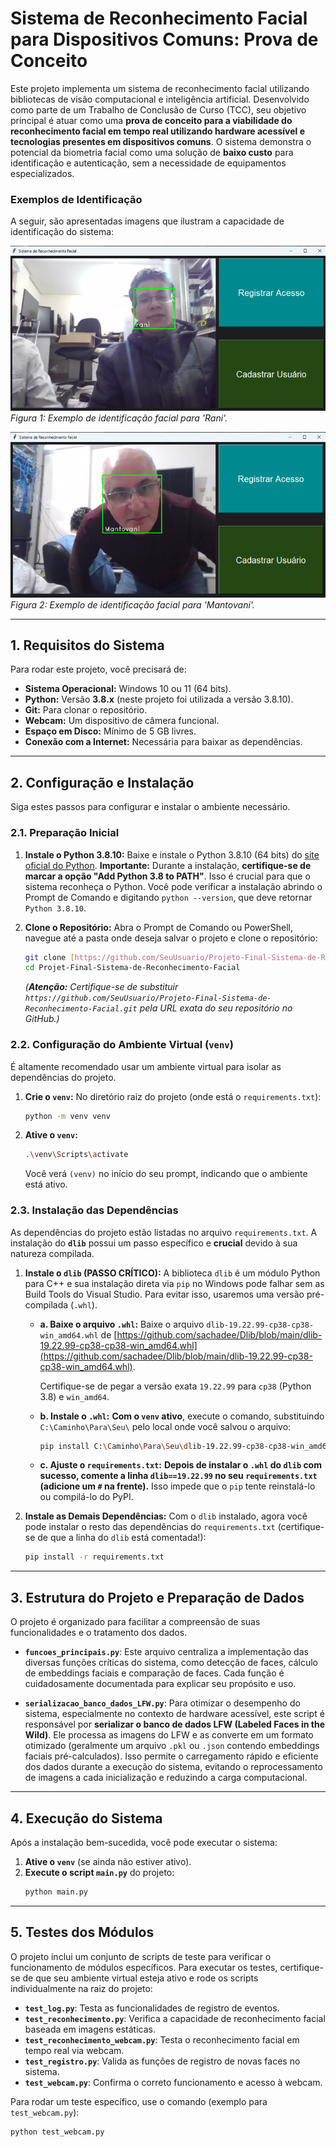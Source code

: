 # Sistema de Reconhecimento Facial para Dispositivos Comuns: Prova de Conceito

Este projeto implementa um sistema de reconhecimento facial utilizando bibliotecas de visão computacional e inteligência artificial. Desenvolvido como parte de um Trabalho de Conclusão de Curso (TCC), seu objetivo principal é atuar como uma **prova de conceito para a viabilidade do reconhecimento facial em tempo real utilizando hardware acessível e tecnologias presentes em dispositivos comuns**. O sistema demonstra o potencial da biometria facial como uma solução de **baixo custo** para identificação e autenticação, sem a necessidade de equipamentos especializados.

### Exemplos de Identificação

A seguir, são apresentadas imagens que ilustram a capacidade de identificação do sistema:

![Identificação da pessoa Rani](Rani_1.png)
*Figura 1: Exemplo de identificação facial para 'Rani'.*

![Identificação da pessoa Mantovani](Mantovani_1.png)
*Figura 2: Exemplo de identificação facial para 'Mantovani'.*

---

## 1. Requisitos do Sistema

Para rodar este projeto, você precisará de:

* **Sistema Operacional:** Windows 10 ou 11 (64 bits).
* **Python:** Versão **3.8.x** (neste projeto foi utilizada a versão 3.8.10).
* **Git:** Para clonar o repositório.
* **Webcam:** Um dispositivo de câmera funcional.
* **Espaço em Disco:** Mínimo de 5 GB livres.
* **Conexão com a Internet:** Necessária para baixar as dependências.

---

## 2. Configuração e Instalação

Siga estes passos para configurar e instalar o ambiente necessário.

### 2.1. Preparação Inicial

1.  **Instale o Python 3.8.10:**
    Baixe e instale o Python 3.8.10 (64 bits) do [site oficial do Python](https://www.python.org/downloads/release/python-3810/). **Importante:** Durante a instalação, **certifique-se de marcar a opção "Add Python 3.8 to PATH"**. Isso é crucial para que o sistema reconheça o Python.
    Você pode verificar a instalação abrindo o Prompt de Comando e digitando `python --version`, que deve retornar `Python 3.8.10`.

2.  **Clone o Repositório:**
    Abra o Prompt de Comando ou PowerShell, navegue até a pasta onde deseja salvar o projeto e clone o repositório:

    ```bash
    git clone [https://github.com/SeuUsuario/Projeto-Final-Sistema-de-Reconhecimento-Facial.git](https://github.com/SeuUsuario/Projeto-Final-Sistema-de-Reconhecimento-Facial.git)
    cd Projet-Final-Sistema-de-Reconhecimento-Facial
    ```
    *(**Atenção:** Certifique-se de substituir `https://github.com/SeuUsuario/Projeto-Final-Sistema-de-Reconhecimento-Facial.git` pela URL exata do seu repositório no GitHub.)*

### 2.2. Configuração do Ambiente Virtual (`venv`)

É altamente recomendado usar um ambiente virtual para isolar as dependências do projeto.

1.  **Crie o `venv`:**
    No diretório raiz do projeto (onde está o `requirements.txt`):
    ```bash
    python -m venv venv
    ```
2.  **Ative o `venv`:**
    ```bash
    .\venv\Scripts\activate
    ```
    Você verá `(venv)` no início do seu prompt, indicando que o ambiente está ativo.

### 2.3. Instalação das Dependências

As dependências do projeto estão listadas no arquivo `requirements.txt`. A instalação do **`dlib`** possui um passo específico e **crucial** devido à sua natureza compilada.

1.  **Instale o `dlib` (PASSO CRÍTICO):**
    A biblioteca `dlib` é um módulo Python para C++ e sua instalação direta via `pip` no Windows pode falhar sem as Build Tools do Visual Studio. Para evitar isso, usaremos uma versão pré-compilada (`.whl`).

    * **a. Baixe o arquivo `.whl`:**
        Baixe o arquivo `dlib-19.22.99-cp38-cp38-win_amd64.whl` de [https://github.com/sachadee/Dlib/blob/main/dlib-19.22.99-cp38-cp38-win_amd64.whl](https://github.com/sachadee/Dlib/blob/main/dlib-19.22.99-cp38-cp38-win_amd64.whl). 
        
        Certifique-se de pegar a versão exata `19.22.99` para `cp38` (Python 3.8) e `win_amd64`.


    * **b. Instale o `.whl`:**
        **Com o `venv` ativo**, execute o comando, substituindo `C:\Caminho\Para\Seu\` pelo local onde você salvou o arquivo:
        ```bash
        pip install C:\Caminho\Para\Seu\dlib-19.22.99-cp38-cp38-win_amd64.whl
        ```

    * **c. Ajuste o `requirements.txt`:**
        **Depois de instalar o `.whl` do `dlib` com sucesso, comente a linha `dlib==19.22.99` no seu `requirements.txt` (adicione um `#` na frente).** Isso impede que o `pip` tente reinstalá-lo ou compilá-lo do PyPI.

2.  **Instale as Demais Dependências:**
    Com o `dlib` instalado, agora você pode instalar o resto das dependências do `requirements.txt` (certifique-se de que a linha do `dlib` está comentada!):
    ```bash
    pip install -r requirements.txt
    ```

---

## 3. Estrutura do Projeto e Preparação de Dados

O projeto é organizado para facilitar a compreensão de suas funcionalidades e o tratamento dos dados.

* **`funcoes_principais.py`**: Este arquivo centraliza a implementação das diversas funções críticas do sistema, como detecção de faces, cálculo de embeddings faciais e comparação de faces. Cada função é cuidadosamente documentada para explicar seu propósito e uso.

* **`serializacao_banco_dados_LFW.py`**: Para otimizar o desempenho do sistema, especialmente no contexto de hardware acessível, este script é responsável por **serializar o banco de dados LFW (Labeled Faces in the Wild)**. Ele processa as imagens do LFW e as converte em um formato otimizado (geralmente um arquivo `.pkl` ou `.json` contendo embeddings faciais pré-calculados). Isso permite o carregamento rápido e eficiente dos dados durante a execução do sistema, evitando o reprocessamento de imagens a cada inicialização e reduzindo a carga computacional.

---

## 4. Execução do Sistema

Após a instalação bem-sucedida, você pode executar o sistema:

1.  **Ative o `venv`** (se ainda não estiver ativo).
2.  **Execute o script `main.py`** do projeto:
    ```bash
    python main.py
    ```

---

## 5. Testes dos Módulos

O projeto inclui um conjunto de scripts de teste para verificar o funcionamento de módulos específicos. Para executar os testes, certifique-se de que seu ambiente virtual esteja ativo e rode os scripts individualmente na raiz do projeto:

* **`test_log.py`**: Testa as funcionalidades de registro de eventos.
* **`test_reconhecimento.py`**: Verifica a capacidade de reconhecimento facial baseada em imagens estáticas.
* **`test_reconhecimento_webcam.py`**: Testa o reconhecimento facial em tempo real via webcam.
* **`test_registro.py`**: Valida as funções de registro de novas faces no sistema.
* **`test_webcam.py`**: Confirma o correto funcionamento e acesso à webcam.

Para rodar um teste específico, use o comando (exemplo para `test_webcam.py`):
```bash
python test_webcam.py